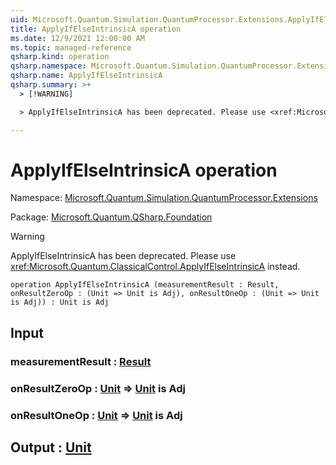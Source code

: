 ```yaml
---
uid: Microsoft.Quantum.Simulation.QuantumProcessor.Extensions.ApplyIfElseIntrinsicA
title: ApplyIfElseIntrinsicA operation
ms.date: 12/9/2021 12:00:00 AM
ms.topic: managed-reference
qsharp.kind: operation
qsharp.namespace: Microsoft.Quantum.Simulation.QuantumProcessor.Extensions
qsharp.name: ApplyIfElseIntrinsicA
qsharp.summary: >+
  > [!WARNING]

  > ApplyIfElseIntrinsicA has been deprecated. Please use <xref:Microsoft.Quantum.ClassicalControl.ApplyIfElseIntrinsicA> instead.

---
```


# ApplyIfElseIntrinsicA operation

Namespace: [Microsoft.Quantum.Simulation.QuantumProcessor.Extensions](xref:Microsoft.Quantum.Simulation.QuantumProcessor.Extensions)

Package: [Microsoft.Quantum.QSharp.Foundation](https://nuget.org/packages/Microsoft.Quantum.QSharp.Foundation)


> [!WARNING]
> ApplyIfElseIntrinsicA has been deprecated. Please use <xref:Microsoft.Quantum.ClassicalControl.ApplyIfElseIntrinsicA> instead.



```qsharp
operation ApplyIfElseIntrinsicA (measurementResult : Result, onResultZeroOp : (Unit => Unit is Adj), onResultOneOp : (Unit => Unit is Adj)) : Unit is Adj
```


## Input

### measurementResult : [Result](xref:microsoft.quantum.qsharp.valueliterals#result-literal)




### onResultZeroOp : [Unit](xref:microsoft.quantum.qsharp.valueliterals#unit-literal) => [Unit](xref:microsoft.quantum.qsharp.valueliterals#unit-literal)  is Adj




### onResultOneOp : [Unit](xref:microsoft.quantum.qsharp.valueliterals#unit-literal) => [Unit](xref:microsoft.quantum.qsharp.valueliterals#unit-literal)  is Adj





## Output : [Unit](xref:microsoft.quantum.qsharp.valueliterals#unit-literal)

